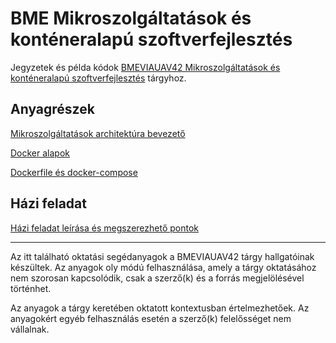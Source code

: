 # BME Mikroszolgáltatások és konténeralapú szoftverfejlesztés

Jegyzetek és példa kódok [BMEVIAUAV42 Mikroszolgáltatások és konténeralapú szoftverfejlesztés](https://www.aut.bme.hu/Course/VIAUAV42/) tárgyhoz.

## Anyagrészek

[Mikroszolgáltatások architektúra bevezető](https://www.aut.bme.hu/Upload/Course/VIAUAV42/hallgatoi_jegyzetek/01-Mikroszolg%c3%a1ltat%c3%a1sok%20architekt%c3%bara%20bevezet%c5%91.pdf)

[Docker alapok](Docker/Docker-alapok.md)

[Dockerfile és docker-compose](Docker/Dockerfile-compose.md)

## Házi feladat

[Házi feladat leírása és megszerezhető pontok](Hazi-feladat/README.md)

---

Az itt található oktatási segédanyagok a BMEVIAUAV42 tárgy hallgatóinak készültek. Az anyagok oly módú felhasználása, amely a tárgy oktatásához nem szorosan kapcsolódik, csak a szerző(k) és a forrás megjelölésével történhet.

Az anyagok a tárgy keretében oktatott kontextusban értelmezhetőek. Az anyagokért egyéb felhasználás esetén a szerző(k) felelősséget nem vállalnak.
